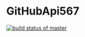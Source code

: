 # GitHubApi567
[![build status of master](https://travis-ci.org/ashish-python/GitHubApi567.svg?branch=HW05a_Mocking)](https://travis-ci.org/ashish-python/GitHubApi567)

